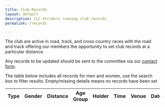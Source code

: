 ```yaml
---
title: Club Records
layout: default
description: CLC Striders running club records
permalink: /records

---
```


<p>The club are active in road, track, and cross country races with the road and track offering our members the opportunity to set club records at a particular distance.</p>

<p>Any records to be updated should be sent to the committee via our <a href="/contact">contact form</a>.</p>

<p>The table below includes all records for men and women, use the search box to filter results. Empty/missing details means no records have been set</p>

<table id="site_data_records" style="width:100%">
	<thead>
		<tr>
			<th data-field="Type">Type</th>
			<th data-field="Gender">Gender</th>
			<th data-field="Distance">Distance</th>
			<th data-field="Age Group">Age Group</th>
			<th data-field="Holder">Holder</th>
			<th data-field="Time">Time</th>
			<th data-field="Venue">Venue</th>
			<th data-field="Date">Date</th>
		</tr>
	</thead>
</table>
